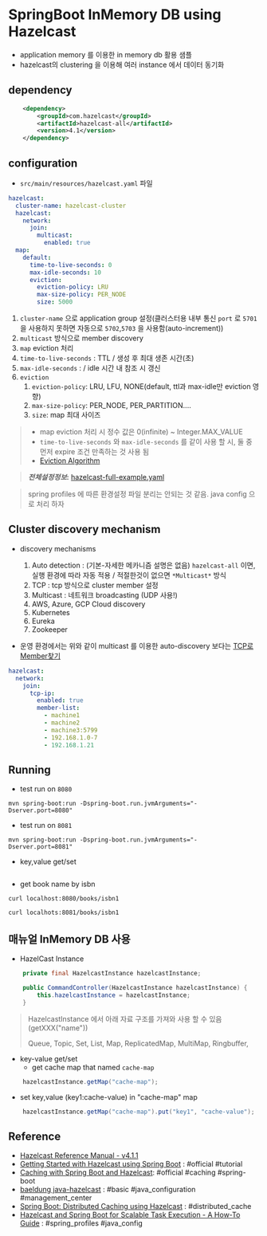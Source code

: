 # SpringBoot InMemory DB using Hazelcast

* application memory 를 이용한 in memory db 활용 샘플
* hazelcast의 clustering 을 이용해 여러 instance 에서 데이터 동기화   

## dependency

```xml
    <dependency>
        <groupId>com.hazelcast</groupId>
        <artifactId>hazelcast-all</artifactId>
        <version>4.1</version>
    </dependency>
```

## configuration

* `src/main/resources/hazelcast.yaml` 파일

```yaml
hazelcast:
  cluster-name: hazelcast-cluster
  hazelcast:
    network:
      join:
        multicast:
          enabled: true
  map:
    default:
      time-to-live-seconds: 0
      max-idle-seconds: 10
      eviction:
        eviction-policy: LRU
        max-size-policy: PER_NODE
        size: 5000
```
1. `cluster-name` 으로 application group 설정(클러스터용 내부 통신 `port` 로 `5701`을 사용하지 못하면 자동으로 `5702`,`5703` 을 사용함(auto-increment))
1. `multicast` 방식으로 member discovery
1. `map` eviction 처리
  1. `time-to-live-seconds` : TTL / 생성 후 최대 생존 시간(초)
  1. `max-idle-seconds` :  / idle 시간 내 참조 시 갱신
  1. `eviction`
     1. `eviction-policy`: LRU, LFU, NONE(default, ttl과 max-idle만 eviction 영향)
     1. `max-size-policy`: PER_NODE, PER_PARTITION....
     1. `size`: map 최대 사이즈 

> * map eviction 처리 시 정수 값은 0(infinite) ~ Integer.MAX_VALUE
> * `time-to-live-seconds` 와 `max-idle-seconds` 를 같이 사용 할 시, 둘 중 먼저 expire 조건 만족하는 것 사용 됨
> * [Eviction Algorithm](https://docs.hazelcast.org/docs/4.1.1/manual/html-single/index.html#eviction-algorithm)


> **_전체설정정보_:** [hazelcast-full-example.yaml](https://github.com/hazelcast/hazelcast/blob/master/hazelcast/src/main/resources/hazelcast-full-example.yaml)

> spring profiles 에 따른 환경설정 파일 분리는 안되는 것 같음. java config 으로 처리 하자


## Cluster discovery mechanism

* discovery mechanisms
  1. Auto detection : (기본-자세한 메카니즘 설명은 없음) `hazelcast-all` 이면, 실행 환경에 따라 자동 적용 / 적절한것이 없으면 `*Multicast*` 방식
  1. TCP : tcp 방식으로 cluster member 설정
  1. Multicast : 네트워크 broadcasting (UDP 사용!)
  1. AWS, Azure, GCP Cloud discovery
  1. Kubernetes
  1. Eureka
  1. Zookeeper

* 운영 환경에서는 위와 같이 multicast 를 이용한 auto-discovery 보다는 [TCP로 Member찾기](https://docs.hazelcast.org/docs/4.1.1/manual/html-single/index.html#discovering-members-by-tcp)
```yaml
hazelcast:
  network:
    join:
      tcp-ip:
        enabled: true
        member-list:
          - machine1
          - machine2
          - machine3:5799
          - 192.168.1.0-7
          - 192.168.1.21
```
 

## Running

* test run on `8080`
```shell
mvn spring-boot:run -Dspring-boot.run.jvmArguments="-Dserver.port=8080"
```

* test run on `8081`
```shell
mvn spring-boot:run -Dspring-boot.run.jvmArguments="-Dserver.port=8081"
```

* key,value get/set
```shell

```

* get book name by isbn
```shell
curl localhost:8080/books/isbn1

curl localhots:8081/books/isbn1
```

## 매뉴얼 InMemory DB 사용

* HazelCast Instance
```java
    private final HazelcastInstance hazelcastInstance;

    public CommandController(HazelcastInstance hazelcastInstance) {
        this.hazelcastInstance = hazelcastInstance;
    }
```

> HazelcastInstance 에서 아래 자료 구조를 가져와 사용 할 수 있음 (getXXX("name"))
> 
> Queue, Topic, Set, List, Map, ReplicatedMap, MultiMap, Ringbuffer, 


* key-value get/set
  * get cache map that named `cache-map`
```java
    hazelcastInstance.getMap("cache-map");
```
  * set key,value (key1:cache-value) in "cache-map" map 
```java
    hazelcastInstance.getMap("cache-map").put("key1", "cache-value");
```


## Reference

* [Hazelcast Reference Manual - v4.1.1](https://docs.hazelcast.org/docs/4.1.1/manual/html-single/index.html)
* [Getting Started with Hazelcast using Spring Boot](https://guides.hazelcast.org/hazelcast-embedded-springboot/) : #official #tutorial
* [Caching with Spring Boot and Hazelcast](https://guides.hazelcast.org/caching-springboot/): #official #caching #spring-boot 
* [baeldung java-hazelcast](https://www.baeldung.com/java-hazelcast) : #basic #java_configuration #management_center
* [Spring Boot: Distributed Caching using Hazelcast](https://sunitc.dev/2020/09/12/spring-boot-distributed-caching-using-hazelcast/) : #distributed_cache
* [Hazelcast and Spring Boot for Scalable Task Execution - A How-To Guide](https://hackernoon.com/hazelcast-and-spring-boot-for-scalable-task-execution-a-how-to-guide-tp1e3wir) : #spring_profiles #java_config